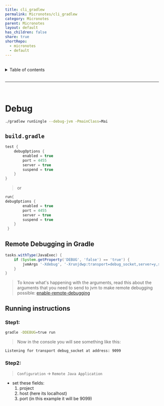 ```yaml
---
title: cli_gradlew
permalink: Micronotes/cli_gradlew
category: Micronotes
parent: Micronotes
layout: default
has_children: false
share: true
shortRepo:
  - micronotes
  - default
---
```


<br/>

<details markdown="block">    
<summary>    
Table of contents    
</summary>    
{: .text-delta }    
1. TOC    
{:toc}    
</details>

<br/>

---

<br/>

# Debug

```bash
./gradlew runSingle --debug-jvm -PmainClass=Mai
```

## `build.gradle`

```gradle
test {
    debugOptions {
        enabled = true
        port = 4455
        server = true
        suspend = true
    }
}
```

> or

```gradle
run{
debugOptions {
        enabled = true
        port = 4455
        server = true
        suspend = true
    }
 }
```

## Remote Debugging in Gradle

```gradle
tasks.withType(JavaExec) {
    if (System.getProperty('DEBUG', 'false') == 'true') {
        jvmArgs '-Xdebug', '-Xrunjdwp:transport=debug_socket,server=y,suspend=y,address=9099'
    }
}
```

> To know what's happening with the arguments, read this about the arguments that you need to send to jvm to make remote debugging possible:
> [enable-remote-debugging](https://www.eclipse.org/jetty/documentation/9.3.x/enable-remote-debugging.html)

## Running instructions

### Step1:

```bash
gradle -DDEBUG=true run
```

> Now in the console you will see something like this:

```shell
Listening for transport debug_socket at address: 9099
```

### Step2:

> `Configuration` -> `Remote Java Application`

- set these fields:
  1. project
  2. host (here its localhost)
  3. port (in this example it will be 9099)
